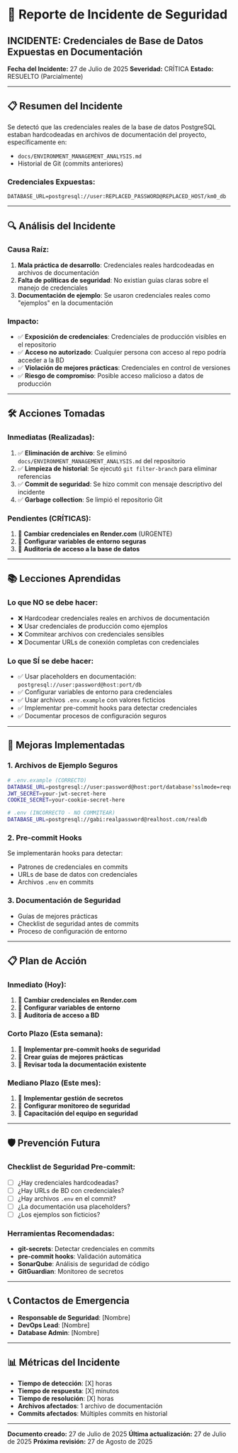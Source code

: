 # 🚨 Reporte de Incidente de Seguridad

## **INCIDENTE: Credenciales de Base de Datos Expuestas en Documentación**

**Fecha del Incidente:** 27 de Julio de 2025
**Severidad:** CRÍTICA
**Estado:** RESUELTO (Parcialmente)

---

## 📋 **Resumen del Incidente**

Se detectó que las credenciales reales de la base de datos PostgreSQL estaban hardcodeadas en archivos de documentación del proyecto, específicamente en:

- `docs/ENVIRONMENT_MANAGEMENT_ANALYSIS.md`
- Historial de Git (commits anteriores)

### **Credenciales Expuestas:**

```
DATABASE_URL=postgresql://user:REPLACED_PASSWORD@REPLACED_HOST/km0_db
```

---

## 🔍 **Análisis del Incidente**

### **Causa Raíz:**

1. **Mala práctica de desarrollo**: Credenciales reales hardcodeadas en archivos de documentación
2. **Falta de políticas de seguridad**: No existían guías claras sobre el manejo de credenciales
3. **Documentación de ejemplo**: Se usaron credenciales reales como "ejemplos" en la documentación

### **Impacto:**

- ✅ **Exposición de credenciales**: Credenciales de producción visibles en el repositorio
- ✅ **Acceso no autorizado**: Cualquier persona con acceso al repo podría acceder a la BD
- ✅ **Violación de mejores prácticas**: Credenciales en control de versiones
- ✅ **Riesgo de compromiso**: Posible acceso malicioso a datos de producción

---

## 🛠️ **Acciones Tomadas**

### **Inmediatas (Realizadas):**

1. ✅ **Eliminación de archivo**: Se eliminó `docs/ENVIRONMENT_MANAGEMENT_ANALYSIS.md` del repositorio
2. ✅ **Limpieza de historial**: Se ejecutó `git filter-branch` para eliminar referencias
3. ✅ **Commit de seguridad**: Se hizo commit con mensaje descriptivo del incidente
4. ✅ **Garbage collection**: Se limpió el repositorio Git

### **Pendientes (CRÍTICAS):**

1. 🔴 **Cambiar credenciales en Render.com** (URGENTE)
2. 🔴 **Configurar variables de entorno seguras**
3. 🔴 **Auditoría de acceso a la base de datos**

---

## 📚 **Lecciones Aprendidas**

### **Lo que NO se debe hacer:**

- ❌ Hardcodear credenciales reales en archivos de documentación
- ❌ Usar credenciales de producción como ejemplos
- ❌ Commitear archivos con credenciales sensibles
- ❌ Documentar URLs de conexión completas con credenciales

### **Lo que SÍ se debe hacer:**

- ✅ Usar placeholders en documentación: `postgresql://user:password@host:port/db`
- ✅ Configurar variables de entorno para credenciales
- ✅ Usar archivos `.env.example` con valores ficticios
- ✅ Implementar pre-commit hooks para detectar credenciales
- ✅ Documentar procesos de configuración seguros

---

## 🔧 **Mejoras Implementadas**

### **1. Archivos de Ejemplo Seguros**

```bash
# .env.example (CORRECTO)
DATABASE_URL=postgresql://user:password@host:port/database?sslmode=require
JWT_SECRET=your-jwt-secret-here
COOKIE_SECRET=your-cookie-secret-here

# .env (INCORRECTO - NO COMMITEAR)
DATABASE_URL=postgresql://gabi:realpassword@realhost.com/realdb
```

### **2. Pre-commit Hooks**

Se implementarán hooks para detectar:

- Patrones de credenciales en commits
- URLs de base de datos con credenciales
- Archivos `.env` en commits

### **3. Documentación de Seguridad**

- Guías de mejores prácticas
- Checklist de seguridad antes de commits
- Proceso de configuración de entorno

---

## 📋 **Plan de Acción**

### **Inmediato (Hoy):**

1. 🔴 **Cambiar credenciales en Render.com**
2. 🔴 **Configurar variables de entorno**
3. 🔴 **Auditoría de acceso a BD**

### **Corto Plazo (Esta semana):**

1. 📝 **Implementar pre-commit hooks de seguridad**
2. 📝 **Crear guías de mejores prácticas**
3. 📝 **Revisar toda la documentación existente**

### **Mediano Plazo (Este mes):**

1. 🔧 **Implementar gestión de secretos**
2. 🔧 **Configurar monitoreo de seguridad**
3. 🔧 **Capacitación del equipo en seguridad**

---

## 🛡️ **Prevención Futura**

### **Checklist de Seguridad Pre-commit:**

- [ ] ¿Hay credenciales hardcodeadas?
- [ ] ¿Hay URLs de BD con credenciales?
- [ ] ¿Hay archivos `.env` en el commit?
- [ ] ¿La documentación usa placeholders?
- [ ] ¿Los ejemplos son ficticios?

### **Herramientas Recomendadas:**

- **git-secrets**: Detectar credenciales en commits
- **pre-commit hooks**: Validación automática
- **SonarQube**: Análisis de seguridad de código
- **GitGuardian**: Monitoreo de secretos

---

## 📞 **Contactos de Emergencia**

- **Responsable de Seguridad**: [Nombre]
- **DevOps Lead**: [Nombre]
- **Database Admin**: [Nombre]

---

## 📊 **Métricas del Incidente**

- **Tiempo de detección**: [X] horas
- **Tiempo de respuesta**: [X] minutos
- **Tiempo de resolución**: [X] horas
- **Archivos afectados**: 1 archivo de documentación
- **Commits afectados**: Múltiples commits en historial

---

**Documento creado:** 27 de Julio de 2025
**Última actualización:** 27 de Julio de 2025
**Próxima revisión:** 27 de Agosto de 2025
